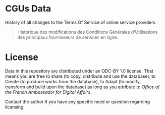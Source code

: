 # CGUs Data

History of all changes to the Terms Of Service of online service providers.

> Historique des modifications des Conditions Générales d'Utilisations des principaux fournisseurs de services en ligne.

# License

Data in this repository are distributed under an ODC-BY 1.0 license. That means you are free to share (to copy, distribute and use the database), to Create (to produce works from the database), to Adapt (to modify, transform and build upon the database) as long as you attribute to *Office of the French Ambassador for Digital Affairs*.

Contact the author if you have any specific need or question regarding licensing.
